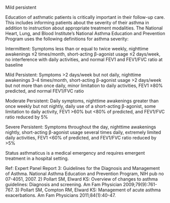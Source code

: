 Mild persistent

Education of asthmatic patients is critically important in their follow-up care. This includes informing patients about the severity of their asthma in addition to instruction about appropriate treatment modalities. The National Heart, Lung, and Blood Institute’s National Asthma Education and Prevention Program uses the following definitions for asthma severity:

Intermittent: Symptoms less than or equal to twice weekly, nighttime awakenings ≤2 times/month, short-acting β-agonist usage ≤2 days/week, no interference with daily activities, and normal FEV1 and FEV1/FVC ratio at baseline

Mild Persistent: Symptoms >2 days/week but not daily, nighttime awakenings 3–4 times/month, short-acting β-agonist usage >2 days/week but not more than once daily, minor limitation to daily activities, FEV1 ≥80% predicted, and normal FEV1/FVC ratio

Moderate Persistent: Daily symptoms, nighttime awakenings greater than once weekly but not nightly, daily use of a short-acting β-agonist, some limitation to daily activity, FEV1 >60% but <80% of predicted, and FEV1/FVC ratio reduced by 5%

Severe Persistent: Symptoms throughout the day, nighttime awakenings nightly, short-acting β-agonist usage several times daily, extremely limited daily activities, FEV1 <60% of predicted, and FEV1/FVC ratio reduced by >5%

Status asthmaticus is a medical emergency and requires emergent treatment in a hospital setting.

Ref:  Expert Panel Report 3: Guidelines for the Diagnosis and Management of Asthma. National Asthma Education and Prevention Program, NIH pub no 07-4051, 2007. 2) Pollart SM, Elward KS: Overview of changes to asthma guidelines: Diagnosis and screening. Am Fam Physician 2009;79(9):761-767. 3) Pollart SM, Compton RM, Elward KS: Management of acute asthma exacerbations. Am Fam Physicians 2011;84(1):40-47.